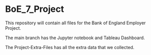 # BoE_7_Project
This repository will contain all files for the Bank of England Employer Project.

The main branch has the Jupyter notebook and Tableau Dashboard.

The Project-Extra-Files has all the extra data that we collected.
